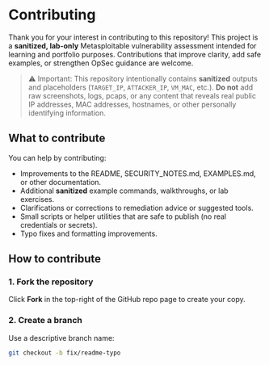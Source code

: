 # Contributing

Thank you for your interest in contributing to this repository! This project is a **sanitized, lab-only** Metasploitable vulnerability assessment intended for learning and portfolio purposes. Contributions that improve clarity, add safe examples, or strengthen OpSec guidance are welcome.

> ⚠️ Important: This repository intentionally contains **sanitized** outputs and placeholders (`TARGET_IP`, `ATTACKER_IP`, `VM_MAC`, etc.). **Do not** add raw screenshots, logs, pcaps, or any content that reveals real public IP addresses, MAC addresses, hostnames, or other personally identifying information.

## What to contribute
You can help by contributing:
- Improvements to the README, SECURITY_NOTES.md, EXAMPLES.md, or other documentation.
- Additional **sanitized** example commands, walkthroughs, or lab exercises.
- Clarifications or corrections to remediation advice or suggested tools.
- Small scripts or helper utilities that are safe to publish (no real credentials or secrets).
- Typo fixes and formatting improvements.

## How to contribute

### 1. Fork the repository
Click **Fork** in the top-right of the GitHub repo page to create your copy.

### 2. Create a branch
Use a descriptive branch name:
```bash
git checkout -b fix/readme-typo
